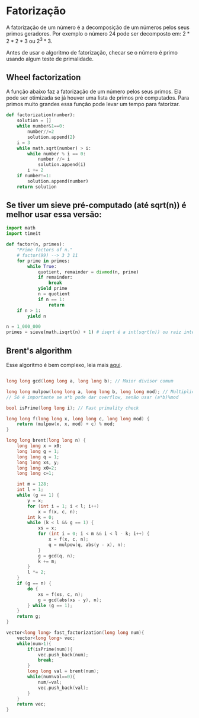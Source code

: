 # Fatorização

A fatorização de um número é a decomposição de um números pelos seus primos geradores. Por exemplo o número 24 pode ser decomposto em: $2*2*2*3$ ou $2^3*3$. 

Antes de usar o algoritmo de fatorização, checar se o número é primo usando algum teste de primalidade.


## Wheel factorization

A função abaixo faz a fatorização de um número pelos seus primos. Ela pode ser otimizada se já houver uma lista de primos pré computados. Para primos muito grandes essa função pode levar um tempo para fatorizar.


```python
def factorization(number):
    solution = []
    while number&1==0:
        number//=2
        solution.append(2)
    i = 3
    while math.sqrt(number) > i:
        while number % i == 0:
            number //= i 
            solution.append(i)
        i += 2
    if number!=1:
        solution.append(number)
    return solution
```


## Se tiver um sieve pré-computado (até sqrt(n)) é melhor usar essa versão:
```python
import math
import timeit

def factor(n, primes):
    "Prime factors of n."
    # factor(99) --> 3 3 11
    for prime in primes:
        while True:
            quotient, remainder = divmod(n, prime)
            if remainder:
                break
            yield prime
            n = quotient
            if n == 1:
                return
    if n > 1:
        yield n

n = 1_000_000
primes = sieve(math.isqrt(n) + 1) # isqrt é a int(sqrt(n)) ou raiz inteira

```

## Brent's algorithm

Esse algoritmo é bem complexo, leia mais [aqui](https://cp-algorithms.com/algebra/factorization.html#brents-algorithm).


```C++

long long gcd(long long a, long long b); // Maior divisor comum

long long mulpow(long long a, long long b, long long mod); // Multiplicação com módulo
// Só é importante se a*b pode dar overflow, senão usar (a*b)%mod

bool isPrime(long long i); // Fast primality check

long long f(long long x, long long c, long long mod) {
    return (mulpow(x, x, mod) + c) % mod;
}

long long brent(long long n) {
    long long x = x0;
    long long g = 1;
    long long q = 1;
    long long xs, y;
    long long x0=2;
    long long c=1;

    int m = 128;
    int l = 1;
    while (g == 1) {
        y = x;
        for (int i = 1; i < l; i++)
            x = f(x, c, n);
        int k = 0;
        while (k < l && g == 1) {
            xs = x;
            for (int i = 0; i < m && i < l - k; i++) {
                x = f(x, c, n);
                q = mulpow(q, abs(y - x), n);
            }
            g = gcd(q, n);
            k += m;
        }
        l *= 2;
    }
    if (g == n) {
        do {
            xs = f(xs, c, n);
            g = gcd(abs(xs - y), n);
        } while (g == 1);
    }
    return g;
}

vector<long long> fast_factorization(long long num){
    vector<long long> vec;
    while(num>1){
        if(isPrime(num)){
            vec.push_back(num);
            break;
        }
        long long val = brent(num);
        while(num%val==0){
            num/=val;
            vec.push_back(val);
        }
    }
    return vec;
}
```
